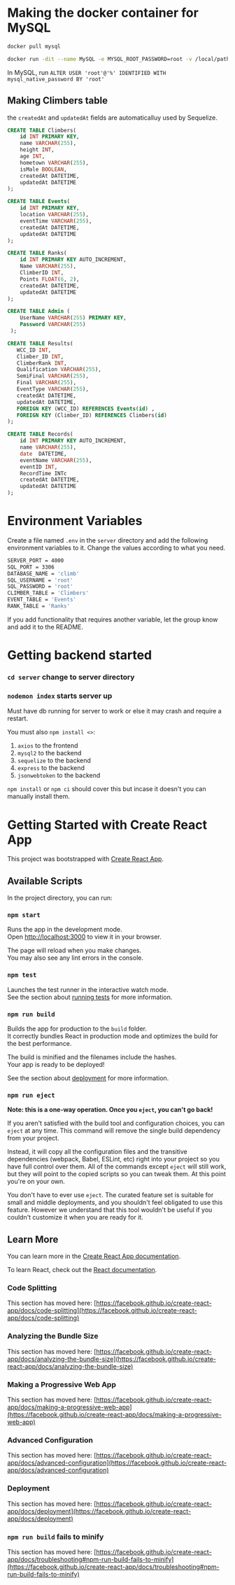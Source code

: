 # Making the docker container for MySQL

```bash
docker pull mysql
```

```bash
docker run -dit --name MySQL -e MYSQL_ROOT_PASSWORD=root -v /local/path/for/database/data:/var/lib/mysql -p 3306:3306 mysql
```

In MySQL, run ```ALTER USER 'root'@'%' IDENTIFIED WITH mysql_native_password BY 'root'```

## Making Climbers table

the `createdAt` and `updatedAt` fields are automaticalluy used by Sequelize.

```SQL
CREATE TABLE Climbers(
    id INT PRIMARY KEY,
    name VARCHAR(255),
    height INT,
    age INT,
    hometown VARCHAR(255),
    isMale BOOLEAN,
    createdAt DATETIME,
    updatedAt DATETIME
);
```

```SQL
CREATE TABLE Events(
    id INT PRIMARY KEY,
    location VARCHAR(255),
    eventTime VARCHAR(255),
    createdAt DATETIME,
    updatedAt DATETIME
);
```
```SQL
CREATE TABLE Ranks(
    id INT PRIMARY KEY AUTO_INCREMENT, 
    Name VARCHAR(255),
    ClimberID INT, 
    Points FLOAT(6, 2), 
    createdAt DATETIME, 
    updatedAt DATETIME
);
```
```SQL
CREATE TABLE Admin (
    UserName VARCHAR(255) PRIMARY KEY,
    Password VARCHAR(255)
 );
 ```
 ```SQL
CREATE TABLE Results(
    WCC_ID INT,
    Climber_ID INT,
    ClimberRank INT,
    Qualification VARCHAR(255),
    SemiFinal VARCHAR(255),
    Final VARCHAR(255),
    EventType VARCHAR(255),
    createdAt DATETIME,
    updatedAt DATETIME,
    FOREIGN KEY (WCC_ID) REFERENCES Events(id) ,
    FOREIGN KEY (Climber_ID) REFERENCES Climbers(id)
);
```
```SQL
CREATE TABLE Records(
    id INT PRIMARY KEY AUTO_INCREMENT,
    name VARCHAR(255),
    date  DATETIME,
    eventName VARCHAR(255),
    eventID INT,
    RecordTime INTc
    createdAt DATETIME,
    updatedAt DATETIME
);
```



# Environment Variables

Create a file named `.env` in the `server` directory and add the following environment variables to it.
Change the values according to what you need.

```bash
SERVER_PORT = 4000
SQL_PORT = 3306
DATABASE_NAME = 'climb'
SQL_USERNAME = 'root'
SQL_PASSWORD = 'root'
CLIMBER_TABLE = 'Climbers'
EVENT_TABLE = 'Events'
RANK_TABLE = 'Ranks'

```

If you add functionality that requires another variable,
let the group know and add it to the README.

# Getting backend started

### `cd server` change to server directory

### `nodemon index` starts server up

Must have db running for server to work or else it may crash and require a restart.

You must also `npm install <>`:
1. `axios` to the frontend
2. `mysql2` to the backend
3. `sequelize` to the backend
4. `express` to the backend
5. `jsonwebtoken` to the backend

`npm install` or `npm ci` should cover this but incase it doesn't you can manually install them.


# Getting Started with Create React App

This project was bootstrapped with [Create React App](https://github.com/facebook/create-react-app).

## Available Scripts

In the project directory, you can run:

### `npm start`

Runs the app in the development mode.\
Open [http://localhost:3000](http://localhost:3000) to view it in your browser.

The page will reload when you make changes.\
You may also see any lint errors in the console.

### `npm test`

Launches the test runner in the interactive watch mode.\
See the section about [running tests](https://facebook.github.io/create-react-app/docs/running-tests) for more information.

### `npm run build`

Builds the app for production to the `build` folder.\
It correctly bundles React in production mode and optimizes the build for the best performance.

The build is minified and the filenames include the hashes.\
Your app is ready to be deployed!

See the section about [deployment](https://facebook.github.io/create-react-app/docs/deployment) for more information.

### `npm run eject`

**Note: this is a one-way operation. Once you `eject`, you can't go back!**

If you aren't satisfied with the build tool and configuration choices, you can `eject` at any time. This command will remove the single build dependency from your project.

Instead, it will copy all the configuration files and the transitive dependencies (webpack, Babel, ESLint, etc) right into your project so you have full control over them. All of the commands except `eject` will still work, but they will point to the copied scripts so you can tweak them. At this point you're on your own.

You don't have to ever use `eject`. The curated feature set is suitable for small and middle deployments, and you shouldn't feel obligated to use this feature. However we understand that this tool wouldn't be useful if you couldn't customize it when you are ready for it.

## Learn More

You can learn more in the [Create React App documentation](https://facebook.github.io/create-react-app/docs/getting-started).

To learn React, check out the [React documentation](https://reactjs.org/).

### Code Splitting

This section has moved here: [https://facebook.github.io/create-react-app/docs/code-splitting](https://facebook.github.io/create-react-app/docs/code-splitting)

### Analyzing the Bundle Size

This section has moved here: [https://facebook.github.io/create-react-app/docs/analyzing-the-bundle-size](https://facebook.github.io/create-react-app/docs/analyzing-the-bundle-size)

### Making a Progressive Web App

This section has moved here: [https://facebook.github.io/create-react-app/docs/making-a-progressive-web-app](https://facebook.github.io/create-react-app/docs/making-a-progressive-web-app)

### Advanced Configuration

This section has moved here: [https://facebook.github.io/create-react-app/docs/advanced-configuration](https://facebook.github.io/create-react-app/docs/advanced-configuration)

### Deployment

This section has moved here: [https://facebook.github.io/create-react-app/docs/deployment](https://facebook.github.io/create-react-app/docs/deployment)

### `npm run build` fails to minify

This section has moved here: [https://facebook.github.io/create-react-app/docs/troubleshooting#npm-run-build-fails-to-minify](https://facebook.github.io/create-react-app/docs/troubleshooting#npm-run-build-fails-to-minify)

